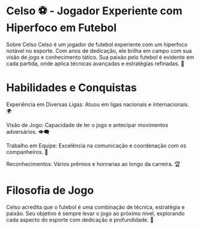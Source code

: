 # Celso ⚽️ - Jogador Experiente com Hiperfoco em Futebol
Sobre Celso
Celso é um jogador de futebol experiente com um hiperfoco notável no esporte. Com anos de dedicação, ele brilha em campo com sua visão de jogo e conhecimento tático. Sua paixão pelo futebol é evidente em cada partida, onde aplica técnicas avançadas e estratégias refinadas. 🌟

# Habilidades e Conquistas
Experiência em Diversas Ligas: Atuou em ligas nacionais e internacionais. 🌍

Visão de Jogo: Capacidade de ler o jogo e antecipar movimentos adversários. 👁️‍🗨️

Trabalho em Equipe: Excelência na comunicação e coordenação com os companheiros. 🤝

Reconhecimentos: Vários prêmios e honrarias ao longo da carreira. 🏆
# Filosofia de Jogo
Celso acredita que o futebol é uma combinação de técnica, estratégia e paixão. Seu objetivo é sempre levar o jogo ao próximo nível, explorando cada aspecto do esporte com dedicação e profundidade. 🚀
